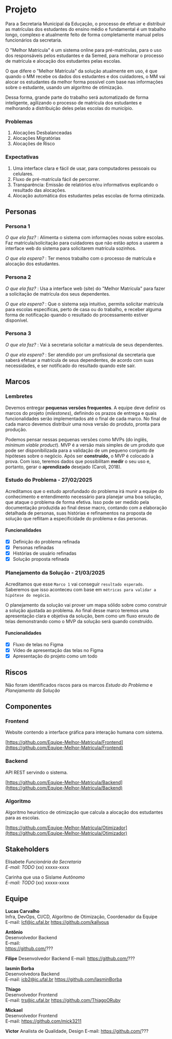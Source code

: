 # Projeto

Para a Secretaria Municipal da Eduçação, o processo de efetuar e distribuir as matrículas dos estudantes do ensino médio e fundamental é um trabalho longo, complexo e atualmente feito de forma completamente manual pelos funcionários da secretaria.

O "Melhor Matrícula" é um sistema online para pré-matrículas, para o uso dos responsáveis pelos estudantes e da Semed, para melhorar o processo de matrícula e alocação dos estudantes pelas escolas.

O que difere o "Melhor Matrícula" da solução atualmente em uso, é que quando o MM recebe os dados dos estudantes e dos cuidadores, o MM vai alocar os estudantes da melhor forma possível com base nas informações sobre o estudante, usando um algoritmo de otimização.

Dessa forma, grande parte do trabalho será automatizado de forma inteligente, agilizando o processo de matrícula dos estudantes e melhorando a distribuição deles pelas escolas do município.

### Problemas

1) Alocações Desbalanceadas
2) Alocações Migratórias
3) Alocações de Risco

### Expectativas

1) Uma interface clara e fácil de usar, para computadores pessoais ou celulares.
2) Fluxo de pré-matrícula fácil de percorrer.
3) Transparência: Emissão de relatórios e/ou informativos explicando o resultado das alocações.
4) Alocação automática dos estudantes pelas escolas de forma otimizada.

## Personas

### Persona 1

*O que ela faz?* : Alimenta o sistema com informações novas sobre escolas. Faz matrícula/solicitação para cuidadores que não estão aptos a usarem a interface web do sistema para solicitarem matrícula sozinhos.

*O que ela espera?* : Ter menos trabalho com o processo de matrícula e alocação dos estudantes.

### Persona 2

*O que ela faz?* : Usa a interface web (site) do "Melhor Matrícula" para fazer a solicitação de matrícula dos seus dependentes.

*O que ela espera?* : Que o sistema seja intuitivo, permita solicitar matrícula para escolas específicas, perto de casa ou do trabalho, e receber alguma forma de notificação quando o resultado do processamento estiver disponível.

### Persona 3

*O que ela faz?* : Vai à secretaria solicitar a matrícula de seus dependentes.

*O que ela espera?* : Ser atendido por um profissional da secretaria que saberá efetuar a matrícula de seus dependentes, de acordo com suas necessidades, e ser notificado do resultado quando este sair.

## Marcos

### Lembretes

Devemos entregar **pequenas versões frequentes**. A equipe deve definir os marcos do projeto (*milestones*), definindo os prazos de entrega e quais funcionalidades serão implementados até o final de cada marco. No final de cada marco devemos distribuir uma nova versão do produto, pronta para produção.

Podemos pensar nessas pequenas versões como MVPs (do inglês, *minimum viable product*). MVP é a versão mais simples de um produto que pode ser disponibilizada para a validação de um pequeno conjunto de hipóteses sobre o negócio. Após ser **construído,** o MVP é colocado à prova. Com isso, teremos dados que possibilitam **medir** o seu uso e, portanto, gerar o **aprendizado** desejado (Caroli, 2018).

### Estudo do Problema - 27/02/2025

Acreditamos que o estudo aprofundado do problema irá munir a equipe do conhecimento e entendimento necessário para planejar uma boa solução, que ataque o problema de forma efetiva. Isso pode ser medido pela documentação produzida ao final desse macro, contando com a elaboração detalhada de personas, suas histórias e refinamentos na proposta de solução que reflitam a especificidade do problema e das personas.

#### Funcionalidades

- [x] Definição do problema refinada
- [x] Personas refinadas
- [x] Histórias de usuário refinadas
- [x] Solução proposta refinada

### Planejamento da Solução - 21/03/2025

Acreditamos que esse `Marco 1` vai conseguir `resultado esperado`. Saberemos que isso aconteceu com base em `métricas para validar a hipótese do negócio`.

O planejamento da solução vai prover um mapa sólido sobre como construir a solução ajustada ao problema. Ao final desse marco teremos uma apresentação clara e objetiva da solução, bem como um fluxo enxuto de telas demonstrando como o MVP da solução será quando construído.

#### Funcionalidades

- [x] Fluxo de telas no Figma
- [x] Vídeo de apresentação das telas no Figma
- [x] Apresentação do projeto como um todo

## Riscos

Não foram identificados riscos para os marcos _Estudo do Problema_ e _Planejamento da Solução_

## Componentes

### Frontend

Website contendo a interface gráfica para interação humana com sistema.

[https://github.com/Equipe-Melhor-Matricula/Frontend](https://github.com/Equipe-Melhor-Matricula/Frontend)

### Backend

API REST servindo o sistema.

[https://github.com/Equipe-Melhor-Matricula/Backend](https://github.com/Equipe-Melhor-Matricula/Backend)


### Algoritmo

Algoritmo heurístico de otimização que calcula a alocação dos estudantes para as escolas.

[https://github.com/Equipe-Melhor-Matricula/Otimizador](https://github.com/Equipe-Melhor-Matricula/Otimizador)

## Stakeholders

Elisabete
_Funcionária da Secretaria_  
_E-mail: TODO_
(xx) xxxxx-xxxx

Carinha que usa o Sislame
_Autônomo_  
_E-mail: TODO_
(xx) xxxxx-xxxx

## Equipe

**Lucas Carvalho**  
Infra, DevOps, CI/CD, Algoritmo de Otimização, Coordenador da Equipe  
E-mail:  lcf@ic.ufal.br
https://github.com/kallyous

**Antônio**  
Desenvolvedor Backend  
E-mail:  
https://github.com/???

**Filipe**
Desenvolvedor Backend
E-mail:
https://github.com/???

**Iasmin Borba**  
Desenvolvedora Backend  
E-mail:  icb2@ic.ufal.br
https://github.com/IasminBorba

**Thiago**  
Desenvolvedor Frontend  
E-mail: trs@ic.ufal.br
https://github.com/ThiagoORuby

**Mickael**  
Desenvolvedor Frontend  
E-mail: 
https://github.com/mick3211  

**Victor**
Analista de Qualidade, Design
E-mail:
https://github.com/???
